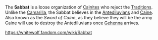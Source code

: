The **Sabbat** is a loose organization of [Cainites](https://whitewolf.fandom.com/wiki/Cainites "Cainites") who reject the [Traditions](https://whitewolf.fandom.com/wiki/Traditions_(VTM) "Traditions (VTM)"). Unlike the [Camarilla](https://whitewolf.fandom.com/wiki/Camarilla_(VTM) "Camarilla (VTM)"), the Sabbat believes in the [Antediluvians](https://whitewolf.fandom.com/wiki/Antediluvians "Antediluvians") and [Caine](https://whitewolf.fandom.com/wiki/Caine "Caine"). Also known as the _Sword of Caine_, as they believe they will be the army Caine will use to destroy the Antediluvians once [Gehenna](https://whitewolf.fandom.com/wiki/Gehenna_(event) "Gehenna (event)") arrives.

https://whitewolf.fandom.com/wiki/Sabbat